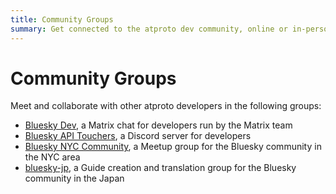 ```yaml
---
title: Community Groups
summary: Get connected to the atproto dev community, online or in-person
---
```


# Community Groups

Meet and collaborate with other atproto developers in the following groups:

- [Bluesky Dev](https://matrix.to/#/%23bluesky-dev:matrix.org), a Matrix chat for developers run by the Matrix team
- [Bluesky API Touchers](https://discord.gg/3srmDsHSZJ), a Discord server for developers
- [Bluesky NYC Community](https://www.meetup.com/bluesky-nyc/), a Meetup group for the Bluesky community in the NYC area
- [bluesky-jp](https://github.com/bluesky-jp), a Guide creation and translation group for the Bluesky community in the Japan
